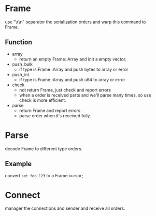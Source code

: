 # Frame

use "\r\n" separator the serialization orders and warp this command to Frame.

## Function

- array
  - return an empty Frame::Array and init a empty vector;
- push_bulk
  - if type is Frame::Array and push bytes to array or error
- push_int
  - if type is Frame::Array and push u64 to array or error
- check
  - not return Frame, just check and report errors
  - when a order is received parts and we'll parse many times. so use check is more efficient.
- parse
  - return Frame and report errors.
  - parse order when it's received fully.

# Parse

decode Frame to different type orders.

## Example

convert `set foo 123` to a Frame cursor;

# Connect

manager the connections and sender and receive all orders.
